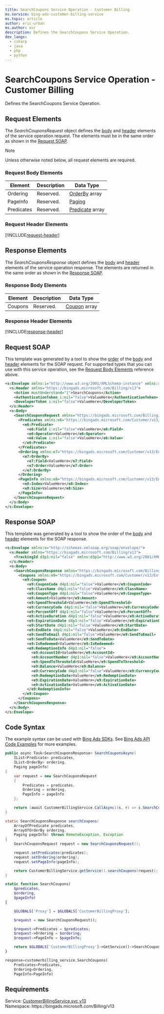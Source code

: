```yaml
---
title: SearchCoupons Service Operation - Customer Billing
ms.service: bing-ads-customer-billing-service
ms.topic: article
author: eric-urban
ms.author: eur
description: Defines the SearchCoupons Service Operation.
dev_langs: 
  - csharp
  - java
  - php
  - python
---
```

# SearchCoupons Service Operation - Customer Billing
Defines the SearchCoupons Service Operation.

## <a name="request"></a>Request Elements
The *SearchCouponsRequest* object defines the [body](#request-body) and [header](#request-header) elements of the service operation request. The elements must be in the same order as shown in the [Request SOAP](#request-soap). 

> [!NOTE]
> Unless otherwise noted below, all request elements are required.

### <a name="request-body"></a>Request Body Elements

|Element|Description|Data Type|
|-----------|---------------|-------------|
|<a name="ordering"></a>Ordering|Reserved.|[OrderBy](orderby.md) array|
|<a name="pageinfo"></a>PageInfo|Reserved.|[Paging](paging.md)|
|<a name="predicates"></a>Predicates|Reserved.|[Predicate](predicate.md) array|

### <a name="request-header"></a>Request Header Elements
[!INCLUDE[request-header](./includes/request-header.md)]

## <a name="response"></a>Response Elements
The *SearchCouponsResponse* object defines the [body](#response-body) and [header](#response-header) elements of the service operation response. The elements are returned in the same order as shown in the [Response SOAP](#response-soap).

### <a name="response-body"></a>Response Body Elements

|Element|Description|Data Type|
|-----------|---------------|-------------|
|<a name="coupons"></a>Coupons|Reserved.|[Coupon](coupon.md) array|

### <a name="response-header"></a>Response Header Elements
[!INCLUDE[response-header](./includes/response-header.md)]

## <a name="request-soap"></a>Request SOAP
This template was generated by a tool to show the [order](../guides/services-protocol.md#element-order) of the [body](#request-body) and [header](#request-header) elements for the SOAP request. For supported types that you can use with this service operation, see the [Request Body Elements](#request-body) reference above.

```xml
<s:Envelope xmlns:i="http://www.w3.org/2001/XMLSchema-instance" xmlns:s="http://schemas.xmlsoap.org/soap/envelope/">
  <s:Header xmlns="https://bingads.microsoft.com/Billing/v13">
    <Action mustUnderstand="1">SearchCoupons</Action>
    <AuthenticationToken i:nil="false">ValueHere</AuthenticationToken>
    <DeveloperToken i:nil="false">ValueHere</DeveloperToken>
  </s:Header>
  <s:Body>
    <SearchCouponsRequest xmlns="https://bingads.microsoft.com/Billing/v13">
      <Predicates xmlns:e6="https://bingads.microsoft.com/Customer/v13/Entities" i:nil="false">
        <e6:Predicate>
          <e6:Field i:nil="false">ValueHere</e6:Field>
          <e6:Operator>ValueHere</e6:Operator>
          <e6:Value i:nil="false">ValueHere</e6:Value>
        </e6:Predicate>
      </Predicates>
      <Ordering xmlns:e7="https://bingads.microsoft.com/Customer/v13/Entities" i:nil="false">
        <e7:OrderBy>
          <e7:Field>ValueHere</e7:Field>
          <e7:Order>ValueHere</e7:Order>
        </e7:OrderBy>
      </Ordering>
      <PageInfo xmlns:e8="https://bingads.microsoft.com/Customer/v13/Entities" i:nil="false">
        <e8:Index>ValueHere</e8:Index>
        <e8:Size>ValueHere</e8:Size>
      </PageInfo>
    </SearchCouponsRequest>
  </s:Body>
</s:Envelope>
```

## <a name="response-soap"></a>Response SOAP
This template was generated by a tool to show the order of the [body](#response-body) and [header](#response-header) elements for the SOAP response.

```xml
<s:Envelope xmlns:s="http://schemas.xmlsoap.org/soap/envelope/">
  <s:Header xmlns="https://bingads.microsoft.com/Billing/v13">
    <TrackingId d3p1:nil="false" xmlns:d3p1="http://www.w3.org/2001/XMLSchema-instance">ValueHere</TrackingId>
  </s:Header>
  <s:Body>
    <SearchCouponsResponse xmlns="https://bingads.microsoft.com/Billing/v13">
      <Coupons xmlns:e9="https://bingads.microsoft.com/Customer/v13/Entities" d4p1:nil="false" xmlns:d4p1="http://www.w3.org/2001/XMLSchema-instance">
        <e9:Coupon>
          <e9:CouponCode d4p1:nil="false">ValueHere</e9:CouponCode>
          <e9:ClassName d4p1:nil="false">ValueHere</e9:ClassName>
          <e9:CouponType d4p1:nil="false">ValueHere</e9:CouponType>
          <e9:Amount>ValueHere</e9:Amount>
          <e9:SpendThreshold>ValueHere</e9:SpendThreshold>
          <e9:CurrencyCode d4p1:nil="false">ValueHere</e9:CurrencyCode>
          <e9:PercentOff d4p1:nil="false">ValueHere</e9:PercentOff>
          <e9:ActiveDuration d4p1:nil="false">ValueHere</e9:ActiveDuration>
          <e9:ExpirationDate d4p1:nil="false">ValueHere</e9:ExpirationDate>
          <e9:StartDate d4p1:nil="false">ValueHere</e9:StartDate>
          <e9:EndDate d4p1:nil="false">ValueHere</e9:EndDate>
          <e9:SendToEmail d4p1:nil="false">ValueHere</e9:SendToEmail>
          <e9:SendToDate>ValueHere</e9:SendToDate>
          <e9:IsRedeemed>ValueHere</e9:IsRedeemed>
          <e9:RedemptionInfo d4p1:nil="false">
            <e9:AccountId>ValueHere</e9:AccountId>
            <e9:AccountNumber d4p1:nil="false">ValueHere</e9:AccountNumber>
            <e9:SpendToThreshold>ValueHere</e9:SpendToThreshold>
            <e9:Balance>ValueHere</e9:Balance>
            <e9:CurrencyCode d4p1:nil="false">ValueHere</e9:CurrencyCode>
            <e9:RedemptionDate>ValueHere</e9:RedemptionDate>
            <e9:ExpirationDate>ValueHere</e9:ExpirationDate>
            <e9:ActivationDate>ValueHere</e9:ActivationDate>
          </e9:RedemptionInfo>
        </e9:Coupon>
      </Coupons>
    </SearchCouponsResponse>
  </s:Body>
</s:Envelope>
```

## <a name="example"></a>Code Syntax
The example syntax can be used with [Bing Ads SDKs](../guides/client-libraries.md). See [Bing Ads API Code Examples](../guides/code-examples.md) for more examples.
```csharp
public async Task<SearchCouponsResponse> SearchCouponsAsync(
	IList<Predicate> predicates,
	IList<OrderBy> ordering,
	Paging pageInfo)
{
	var request = new SearchCouponsRequest
	{
		Predicates = predicates,
		Ordering = ordering,
		PageInfo = pageInfo
	};

	return (await CustomerBillingService.CallAsync((s, r) => s.SearchCouponsAsync(r), request));
}
```
```java
static SearchCouponsResponse searchCoupons(
	ArrayOfPredicate predicates,
	ArrayOfOrderBy ordering,
	Paging pageInfo) throws RemoteException, Exception
{
	SearchCouponsRequest request = new SearchCouponsRequest();

	request.setPredicates(predicates);
	request.setOrdering(ordering);
	request.setPageInfo(pageInfo);

	return CustomerBillingService.getService().searchCoupons(request);
}
```
```php
static function SearchCoupons(
	$predicates,
	$ordering,
	$pageInfo)
{

	$GLOBALS['Proxy'] = $GLOBALS['CustomerBillingProxy'];

	$request = new SearchCouponsRequest();

	$request->Predicates = $predicates;
	$request->Ordering = $ordering;
	$request->PageInfo = $pageInfo;

	return $GLOBALS['CustomerBillingProxy']->GetService()->SearchCoupons($request);
}
```
```python
response=customerbilling_service.SearchCoupons(
	Predicates=Predicates,
	Ordering=Ordering,
	PageInfo=PageInfo)
```

## Requirements
Service: [CustomerBillingService.svc v13](https://clientcenter.api.bingads.microsoft.com/Api/Billing/v13/CustomerBillingService.svc)  
Namespace: https\://bingads.microsoft.com/Billing/v13  

